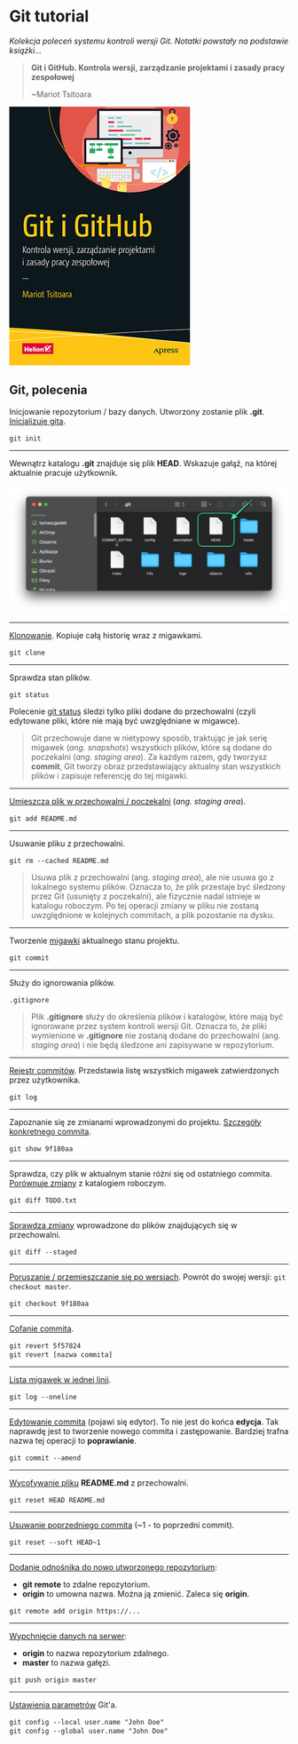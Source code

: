 # Git tutorial

_Kolekcja poleceń systemu kontroli wersji Git. Notatki powstały na podstawie książki..._

> **Git i GitHub. Kontrola wersji, zarządzanie projektami i zasady pracy zespołowej** 
> 
> ~Mariot Tsitoara

![git and github book](./img/git-and-github.jpg)

## Git, polecenia

Inicjowanie repozytorium / bazy danych. Utworzony zostanie plik **.git**. [Inicjalizuje gita](./git/git-init.sh).

```git
git init
```

---

Wewnątrz katalogu **.git** znajduje się plik **HEAD**. Wskazuje gałąź, na której aktualnie pracuje użytkownik.

![git catalog](./img/git-catalog.png)

---

[Klonowanie](./git/git-clone.sh). Kopiuje całą historię wraz z migawkami.

```git
git clone
```

---

Sprawdza stan plików.

```git
git status
```

Polecenie [git status](./git/git-status.sh) śledzi tylko pliki dodane do przechowalni (czyli edytowane pliki, które 
nie mają być uwzględniane w migawce).

> Git przechowuje dane w nietypowy sposób, traktując je jak 
serię migawek (_ang. snapshots_) wszystkich plików, które są 
dodane do poczekalni (_ang. staging area_). Za każdym razem, gdy 
tworzysz **commit**, Git tworzy obraz przedstawiający aktualny stan 
wszystkich plików i zapisuje referencję do tej migawki.

---

[Umieszcza plik w przechowalni / poczekalni](./git/git-add.sh) (_ang. staging area_).

```git
git add README.md
```

---

Usuwanie pliku z przechowalni.

```git
git rm --cached README.md
```

> Usuwa plik z przechowalni (ang. _staging area_), ale nie usuwa go z lokalnego systemu plików.
Oznacza to, że plik przestaje być śledzony przez Git (usunięty z poczekalni), ale fizycznie
nadal istnieje w katalogu roboczym. Po tej operacji zmiany w pliku nie zostaną uwzględnione w
kolejnych commitach, a plik pozostanie na dysku.

---

Tworzenie [migawki](./git/git-commit.sh) aktualnego stanu projektu.

```git
git commit
```

---

Służy do ignorowania plików.
```git
.gitignore
```

> Plik **.gitignore** służy do określenia plików i katalogów, które 
mają być ignorowane przez system kontroli wersji Git. Oznacza to, że 
pliki wymienione w **.gitignore** nie zostaną dodane do przechowalni 
(ang. _staging area_) i nie będą śledzone ani zapisywane w repozytorium.

---

[Rejestr commitów](./git/git-log.sh). Przedstawia listę wszystkich migawek zatwierdzonych przez użytkownika.
```git
git log
```

---

Zapoznanie się ze zmianami wprowadzonymi do projektu. [Szczegóły konkretnego commita](./git/git-show.sh).
```git
git show 9f180aa
```

---

Sprawdza, czy plik w aktualnym stanie różni się od ostatniego commita. 
[Porównuje zmiany](./git/git-diff.sh) z katalogiem roboczym.
```git
git diff TODO.txt
```

---

[Sprawdza zmiany](./git/git-diff-staged.sh) wprowadzone do plików znajdujących się w przechowalni.
```git
git diff --staged
```

---

[Poruszanie / przemieszczanie się po wersjach](./git/git-checkout.sh). Powrót do swojej wersji: `git checkout master`.
```git
git checkout 9f180aa
```

---

[Cofanie commita](./git/git-revert.sh).
```git
git revert 5f57824
git revert [nazwa commita]
```

---

[Lista migawek w jednej linii](./git/git-log-oneline.sh).
```git
git log --oneline
```

---

[Edytowanie commita](./git/git-commit-amend.sh) (pojawi się edytor). To nie jest do końca **edycja**. Tak 
naprawdę jest to tworzenie nowego commita i zastępowanie. Bardziej trafna nazwa 
tej operacji to **poprawianie**.
```git
git commit --amend
```

---

[Wycofywanie pliku](./git/git-reset.sh) **README.md** z przechowalni.
```git
git reset HEAD README.md
```

---

[Usuwanie poprzedniego commita](./git/git-reset-soft.sh) (~1 - to poprzedni commit).
```git
git reset --soft HEAD~1
```

---

[Dodanie odnośnika do nowo utworzonego repozytorium](./git/git-remote.sh):
* **git remote** to zdalne repozytorium.
* **origin** to umowna nazwa. Można ją zmienić. Zaleca się **origin**.

```git
git remote add origin https://...
```

---

[Wypchnięcie danych na serwer](./git/git-push.sh):
* **origin** to nazwa repozytorium zdalnego.
* **master** to nazwa gałęzi.

```git
git push origin master
```

---

[Ustawienia parametrów](./git/git-config.sh) Git'a.
```git
git config --local user.name "John Doe"
git config --global user.name "John Doe"
```
